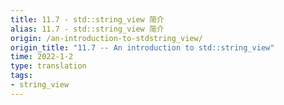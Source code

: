 ```yaml
---
title: 11.7 - std::string_view 简介
alias: 11.7 - std::string_view 简介
origin: /an-introduction-to-stdstring_view/
origin_title: "11.7 -- An introduction to std::string_view"
time: 2022-1-2
type: translation
tags:
- string_view
---
```

